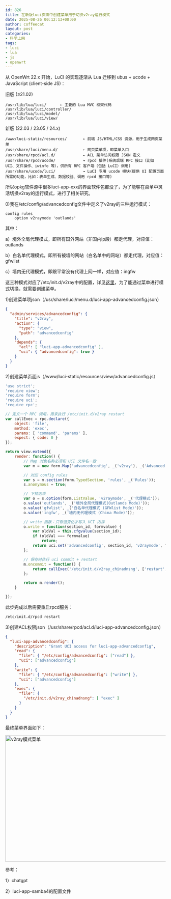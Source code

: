 ```yaml
---
id: 826
title: 在新版luci页面中创建菜单用于切换v2ray运行模式
date: 2025-08-26 00:12:13+00:00
author: coffeecat
layout: post
categories:
- 科学上网
tags:
- luci
- lua
- js
- openwrt
---
```


从 OpenWrt 22.x 开始，LuCI 的实现逐渐从 Lua 迁移到 ubus + ucode + JavaScript (client-side JS)：

旧版 (≤21.02)
```vim
/usr/lib/lua/luci/      ← 主要的 Lua MVC 框架代码
/usr/lib/lua/luci/controller/
/usr/lib/lua/luci/model/
/usr/lib/lua/luci/view/
```
新版 (22.03 / 23.05 / 24.x)
```vim
/www/luci-static/resources/       ← 前端 JS/HTML/CSS 资源，用于生成网页菜单
/usr/share/luci/menu.d/           ← 网页菜单项，即菜单入口
/usr/share/rpcd/acl.d/            ← ACL 菜单访问权限 JSON 定义
/usr/share/rpcd/ucode/            → rpcd 插件(系统后端 RPC 接口（比如 UCI、文件操作、iwinfo 等），供所有 RPC 客户端（包括 LuCI）调用)
/usr/share/ucode/luci/            → LuCI 专用 ucode 模块(提供 UI 配置页面所需的功能，比如：表单生成、数据校验、调用 rpcd 接口等)
```
所以opkg软件源中很多luci-app-xxx的界面软件包都没了，为了能够在菜单中灵活切换v2ray的运行模式，进行了相关研究。

0)我在/etc/config/advancedconfig文件中定义了v2ray的三种运行模式：
```vim
config rules
	option v2raymode 'outlands'
```
其中：

a）境外全局代理模式，即所有国外网站（非国内ip段）都走代理，对应值：outlands

b）白名单代理模式，即所有被墙的网站（白名单中的网站）都走代理，对应值：gfwlist

c）墙内无代理模式，即跟平常没有代理上网一样，对应值：ingfw

这三种模式对应了/etc/init.d/v2ray中的配置，详见<a href="https://jibenfa.github.io/科学上网/2025/08/19/E59CA8openwrtE4B88BE4BDBFE794A8chinadns-ngE690ADE9858Dv2rayE5AE9EE78EB0E9808FE6988EE4BBA3E79086/">这里</a>，为了能通过菜单进行模式切换，就需要创建菜单。

1)创建菜单项json（/usr/share/luci/menu.d/luci-app-advancedconfig.json）
```json
{
  "admin/services/advancedconfig": {
    "title": "v2ray",
    "action": {
      "type": "view",
      "path": "advancedconfig"
    },
    "depends": { 
      "acl": [ "luci-app-advancedconfig" ],
      "uci": { "advancedconfig": true } 
    }
  }
}
```

2)创建菜单页面js（/www/luci-static/resources/view/advancedconfig.js）
```js
'use strict';
'require view';
'require form';
'require uci';
'require rpc';

// 定义一个 RPC 调用，用来执行 /etc/init.d/v2ray restart
var callExec = rpc.declare({
    object: 'file',
    method: 'exec',
    params: [ 'command', 'params' ],
    expect: { code: 0 }
});

return view.extend({
    render: function() {
        // Map 对象名称必须和 UCI 文件名一致
        var m = new form.Map('advancedconfig', _('v2ray'), _('Advanced config for v2ray'));

        // 对应 config rules
        var s = m.section(form.TypedSection, 'rules', _('Rules'));
        s.anonymous = true;

        // 下拉选项
        var o = s.option(form.ListValue, 'v2raymode', _('代理模式'));
        o.value('outlands', _('境外全局代理模式(Outlands Mode)'));
        o.value('gfwlist', _('白名单代理模式 (GFWlist Mode)'));
        o.value('ingfw', _('墙内无代理模式 (China Mode)'));

        // write 函数：只有值变化才写入 UCI 内存
        o.write = function(section_id, formvalue) {
            var oldVal = this.cfgvalue(section_id);
            if (oldVal === formvalue)
                return;
            return uci.set('advancedconfig', section_id, 'v2raymode', formvalue);
        };

        // 保存时执行 uci commit + restart
        m.oncommit = function() {
            return callExec('/etc/init.d/v2ray_chinadnsng', ['restart', 'force']);
        };

        return m.render();
    }

});

```
此步完成以后需要重启rpcd服务：
```bash
/etc/init.d/rpcd restart
```

3)创建ACL权限json（/usr/share/rpcd/acl.d/luci-app-advancedconfig.json）
```json
{
  "luci-app-advancedconfig": {
    "description": "Grant UCI access for luci-app-advancedconfig",
    "read": {
      "file": { "/etc/config/advancedconfig": ["read"] },
      "uci": ["advancedconfig"]
    },
    "write": {
      "file": { "/etc/config/advancedconfig": ["write"] },
      "uci": ["advancedconfig"]
    },
    "exec": {
      "file": {
        "/etc/init.d/v2ray_chinadnsng": [ "exec" ]
      }
    }
  }
}
```

最终菜单界面如下：

<img src="https://jibenfa.github.io/uploads/2025/08/v2menu.png" width="1390" height="398" alt="v2ray模式菜单" />

参考：

1）chatgpt

2）luci-app-samba4的配置文件

